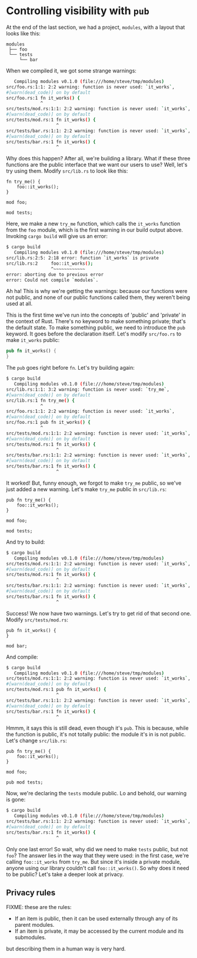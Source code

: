 # Controlling visibility with `pub`

At the end of the last section, we had a project, `modules`, with a layout that
looks like this:

```text
modules
 ├── foo
 └── tests
     └── bar
```

When we compiled it, we got some strange warnings:

```bash
   Compiling modules v0.1.0 (file:///home/steve/tmp/modules)
src/foo.rs:1:1: 2:2 warning: function is never used: `it_works`,
#[warn(dead_code)] on by default
src/foo.rs:1 fn it_works() {
             ^
src/tests/mod.rs:1:1: 2:2 warning: function is never used: `it_works`,
#[warn(dead_code)] on by default
src/tests/mod.rs:1 fn it_works() {
                   ^
src/tests/bar.rs:1:1: 2:2 warning: function is never used: `it_works`,
#[warn(dead_code)] on by default
src/tests/bar.rs:1 fn it_works() {
                   ^
```

Why does this happen? After all, we're building a library. What if these three
functions are the public interface that we want our users to use? Well, let's
try using them. Modify `src/lib.rs` to look like this:

```rust,ignore
fn try_me() {
    foo::it_works();
}

mod foo;

mod tests;
```

Here, we make a new `try_me` function, which calls the `it_works` function from
the `foo` module, which is the first warning in our build output above. Invoking
`cargo build` will give us an error:

```bash
$ cargo build
   Compiling modules v0.1.0 (file:///home/steve/tmp/modules)
src/lib.rs:2:5: 2:18 error: function `it_works` is private
src/lib.rs:2     foo::it_works();
                 ^~~~~~~~~~~~~
error: aborting due to previous error
error: Could not compile `modules`.
```

Ah ha! This is why we're getting the warnings: because our functions were not
public, and none of our public functions called them, they weren't being used at
all.

This is the first time we've run into the concepts of 'public' and 'private' in
the context of Rust. There's no keyword to make something private; that's the
default state. To make something public, we need to introduce the `pub` keyword.
It goes before the declaration itself. Let's modify `src/foo.rs` to make
`it_works` public:

```rust
pub fn it_works() {
}
```

The `pub` goes right before `fn`. Let's try building again:

```bash
$ cargo build
   Compiling modules v0.1.0 (file:///home/steve/tmp/modules)
src/lib.rs:1:1: 3:2 warning: function is never used: `try_me`,
#[warn(dead_code)] on by default
src/lib.rs:1 fn try_me() {
             ^
src/foo.rs:1:1: 2:2 warning: function is never used: `it_works`,
#[warn(dead_code)] on by default
src/foo.rs:1 pub fn it_works() {
             ^
src/tests/mod.rs:1:1: 2:2 warning: function is never used: `it_works`,
#[warn(dead_code)] on by default
src/tests/mod.rs:1 fn it_works() {
                   ^
src/tests/bar.rs:1:1: 2:2 warning: function is never used: `it_works`,
#[warn(dead_code)] on by default
src/tests/bar.rs:1 fn it_works() {
                   ^
```

It worked! But, funny enough, we forgot to make `try_me` public, so we've just
added a new warning. Let's make `try_me` public in `src/lib.rs`:

```rust,ignore
pub fn try_me() {
    foo::it_works();
}

mod foo;

mod tests;
```

And try to build:

```bash
$ cargo build
   Compiling modules v0.1.0 (file:///home/steve/tmp/modules)
src/tests/mod.rs:1:1: 2:2 warning: function is never used: `it_works`,
#[warn(dead_code)] on by default
src/tests/mod.rs:1 fn it_works() {
                   ^
src/tests/bar.rs:1:1: 2:2 warning: function is never used: `it_works`,
#[warn(dead_code)] on by default
src/tests/bar.rs:1 fn it_works() {
                   ^
```

Success! We now have two warnings. Let's try to get rid of that second one.
Modify `src/tests/mod.rs`:

```rust,ignore
pub fn it_works() {
}   

mod bar;
```

And compile:

```bash
$ cargo build
   Compiling modules v0.1.0 (file:///home/steve/tmp/modules)
src/tests/mod.rs:1:1: 2:2 warning: function is never used: `it_works`,
#[warn(dead_code)] on by default
src/tests/mod.rs:1 pub fn it_works() {
                   ^
src/tests/bar.rs:1:1: 2:2 warning: function is never used: `it_works`,
#[warn(dead_code)] on by default
src/tests/bar.rs:1 fn it_works() {
                   ^
```

Hmmm, it says this is still dead, even though it's `pub`. This is because,
while the function is public, it's not totally public: the module it's in
is not public. Let's change `src/lib.rs`:

```rust,ignore
pub fn try_me() {
    foo::it_works();
}

mod foo;

pub mod tests;
```

Now, we're declaring the `tests` module public. Lo and behold, our warning
is gone:

```bash
$ cargo build
   Compiling modules v0.1.0 (file:///home/steve/tmp/modules)
src/tests/bar.rs:1:1: 2:2 warning: function is never used: `it_works`,
#[warn(dead_code)] on by default
src/tests/bar.rs:1 fn it_works() {
                   ^
```

Only one last error! So wait, why did we need to make `tests` public, but not
`foo`? The answer lies in the way that they were used: in the first case, we're
calling `foo::it_works` from `try_me`. But since it's inside a private module,
anyone using our library couldn't call `foo::it_works()`. So why does it need to
be public? Let's take a deeper look at privacy.

## Privacy rules

FIXME: these are the rules:

* If an item is public, then it can be used externally through any of its
  parent modules.
* If an item is private, it may be accessed by the current module and its
  submodules.


but describing them in a human way is very hard.

